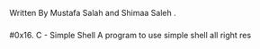 Written By Mustafa Salah and Shimaa Saleh .



### 

#0x16. C - Simple Shell 
A program to use simple shell
all right res
